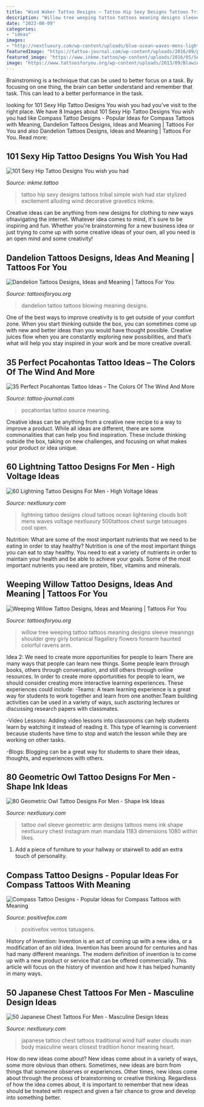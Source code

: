 ```yaml
---
title: "Wind Waker Tattoo Designs ~ Tattoo Hip Sexy Designs Tattoos Tribal Simple Wish Had Star Stylized Excitement Alluding Wind Decorative Gravetics Inkme"
description: "Willow tree weeping tattoo tattoos meaning designs sleeve meanings shoulder grey girly botanical flagallery flowers forearm haunted colorful ravens arm"
date: "2023-08-09"
categories:
- "ideas"
images:
- "http://nextluxury.com/wp-content/uploads/blue-ocean-waves-mens-lightning-tattoos.jpg"
featuredImage: "https://tattoo-journal.com/wp-content/uploads/2016/09/pocahontas-tattoo25.jpg"
featured_image: "https://www.inkme.tattoo/wp-content/uploads/2016/05/Sexy-Hip-tattoo-designs24.jpg?x79615"
image: "https://www.tattoosforyou.org/wp-content/uploads/2013/09/Blowing-Dandelion-Tattoo.jpg"
---
```



Brainstroming is a technique that can be used to better focus on a task. By focusing on one thing, the brain can better understand and remember that task. This can lead to a better performance in the task.

	

		
looking for 101 Sexy Hip Tattoo Designs You wish you had you've visit to the right place. We have 8 Images about 101 Sexy Hip Tattoo Designs You wish you had like Compass Tattoo Designs - Popular Ideas for Compass Tattoos with Meaning, Dandelion Tattoos Designs, Ideas and Meaning | Tattoos For You and also Dandelion Tattoos Designs, Ideas and Meaning | Tattoos For You. Read more:
		
    
## 101 Sexy Hip Tattoo Designs You Wish You Had

<img loading=lazy src="https://www.inkme.tattoo/wp-content/uploads/2016/05/Sexy-Hip-tattoo-designs24.jpg?x79615" onerror="this.onerror=null;this.src='https://tse2.mm.bing.net/th?id=OIP.8AjfKaFL26BoZltZ9HMWrgHaJ4&amp;pid=15.1';" alt="101 Sexy Hip Tattoo Designs You wish you had">

_Source: inkme.tattoo_

>tattoo hip sexy designs tattoos tribal simple wish had star stylized excitement alluding wind decorative gravetics inkme. 

	

Creative ideas can be anything from new designs for clothing to new ways ofnavigating the internet. Whatever idea comes to mind, it's sure to be inspiring and fun. Whether you're brainstorming for a new business idea or just trying to come up with some creative ideas of your own, all you need is an open mind and some creativity!

    
## Dandelion Tattoos Designs, Ideas And Meaning | Tattoos For You

<img loading=lazy src="https://www.tattoosforyou.org/wp-content/uploads/2013/09/Blowing-Dandelion-Tattoo.jpg" onerror="this.onerror=null;this.src='https://tse1.mm.bing.net/th?id=OIP.WeevYKyeeOIjoxfXNXZPwQHaFj&amp;pid=15.1';" alt="Dandelion Tattoos Designs, Ideas and Meaning | Tattoos For You">

_Source: tattoosforyou.org_

>dandelion tattoo tattoos blowing meaning designs. 

	

One of the best ways to improve creativity is to get outside of your comfort zone. When you start thinking outside the box, you can sometimes come up with new and better ideas than you would have thought possible. Creative juices flow when you are constantly exploring new possibilities, and that’s what will help you stay inspired in your work and be more creative overall.

    
## 35 Perfect Pocahontas Tattoo Ideas – The Colors Of The Wind And More

<img loading=lazy src="https://tattoo-journal.com/wp-content/uploads/2016/09/pocahontas-tattoo25.jpg" onerror="this.onerror=null;this.src='https://tse2.mm.bing.net/th?id=OIP.6eLFQKTekVihqbS-0m4fAAHaHa&amp;pid=15.1';" alt="35 Perfect Pocahontas Tattoo Ideas – The Colors Of The Wind And More">

_Source: tattoo-journal.com_

>pocahontas tattoo source meaning. 

	

Creative ideas can be anything from a creative new recipe to a way to improve a product. While all ideas are different, there are some commonalities that can help you find inspiration. These include thinking outside the box, taking on new challenges, and focusing on what makes your product or idea unique.

    
## 60 Lightning Tattoo Designs For Men - High Voltage Ideas

<img loading=lazy src="http://nextluxury.com/wp-content/uploads/blue-ocean-waves-mens-lightning-tattoos.jpg" onerror="this.onerror=null;this.src='https://tse4.mm.bing.net/th?id=OIP.u8JuI2JY2WJOKSAv-z0ESwHaHQ&amp;pid=15.1';" alt="60 Lightning Tattoo Designs For Men - High Voltage Ideas">

_Source: nextluxury.com_

>lightning tattoo designs cloud tattoos ocean lightening clouds bolt mens waves voltage nextluxury 500tattoos chest surge tatouages cool open. 

	

Nutrition: What are some of the most important nutrients that we need to be eating in order to stay healthy?
Nutrition is one of the most important things you can eat to stay healthy. You need to eat a variety of nutrients in order to maintain your health and be able to achieve your goals. Some of the most important nutrients you need are protein, fiber, vitamins and minerals.

    
## Weeping Willow Tattoo Designs, Ideas And Meaning | Tattoos For You

<img loading=lazy src="https://www.tattoosforyou.org/wp-content/uploads/2017/07/Weeping-Willow-Tattoos.jpg" onerror="this.onerror=null;this.src='https://tse4.mm.bing.net/th?id=OIP.5142qtQny89Xoa2dwR2oswHaKx&amp;pid=15.1';" alt="Weeping Willow Tattoo Designs, Ideas and Meaning | Tattoos For You">

_Source: tattoosforyou.org_

>willow tree weeping tattoo tattoos meaning designs sleeve meanings shoulder grey girly botanical flagallery flowers forearm haunted colorful ravens arm. 

	

Idea 2: We need to create more opportunities for people to learn
There are many ways that people can learn new things. Some people learn through books, others through conversation, and still others through online resources. In order to create more opportunities for people to learn, we should consider creating more interactive learning experiences. These experiences could include:
-Teams: A team learning experience is a great way for students to work together and learn from one another.Team building activities can be used in a variety of ways, such asctoring lectures or discussing research papers with classmates.

-Video Lessons: Adding video lessons into classrooms can help students learn by watching it instead of reading it. This type of learning is convenient because students have time to stop and watch the lesson while they are working on other tasks.

-Blogs: Blogging can be a great way for students to share their ideas, thoughts, and experiences with others.

    
## 80 Geometric Owl Tattoo Designs For Men - Shape Ink Ideas

<img loading=lazy src="http://nextluxury.com/wp-content/uploads/incredible-geometric-owl-full-arm-sleeve-tattoo-designs-for-men.jpg" onerror="this.onerror=null;this.src='https://tse1.mm.bing.net/th?id=OIP.ym_HhKyU61dTZCzi-wdXQQHaIH&amp;pid=15.1';" alt="80 Geometric Owl Tattoo Designs For Men - Shape Ink Ideas">

_Source: nextluxury.com_

>tattoo owl sleeve geometric arm designs tattoos mens ink shape nextluxury chest instagram man mandala 1183 dimensions 1080 within likes. 

	

1. Add a piece of furniture to your hallway or stairwell to add an extra touch of personality.

    
## Compass Tattoo Designs - Popular Ideas For Compass Tattoos With Meaning

<img loading=lazy src="http://positivefox.com/wp-content/uploads/2018/07/Compass-Rose-Tattoo-Compass-Tattoo-Meaning-Compass-Tattoo-Ideas-5.2.jpg" onerror="this.onerror=null;this.src='https://tse1.mm.bing.net/th?id=OIP.mdGGzoXy_GKceacrigd_dgHaHa&amp;pid=15.1';" alt="Compass Tattoo Designs - Popular Ideas for Compass Tattoos with Meaning">

_Source: positivefox.com_

>positivefox ventos tatuagens. 

	

History of Invention:
Invention is an act of coming up with a new idea, or a modification of an old idea. Invention has been around for centuries and has had many different meanings. The modern definition of invention is to come up with a new product or service that can be offered commercially. This article will focus on the history of invention and how it has helped humanity in many ways.

    
## 50 Japanese Chest Tattoos For Men - Masculine Design Ideas

<img loading=lazy src="http://nextluxury.com/wp-content/uploads/half-chest-guys-shaded-wind-clouds-with-splashing-water-japanese-tattoo.jpg" onerror="this.onerror=null;this.src='https://tse1.mm.bing.net/th?id=OIP.fEYKD-bKtrfT4FNHyaGKmQHaHa&amp;pid=15.1';" alt="50 Japanese Chest Tattoos For Men - Masculine Design Ideas">

_Source: nextluxury.com_

>japanese tattoo chest tattoos traditional wind half water clouds man body masculine wears closest tradition honor meaning heart. 

	

How do new ideas come about?
New ideas come about in a variety of ways, some more obvious than others. Sometimes, new ideas are born from things that someone observes or experiences. Other times, new ideas come about through the process of brainstorming or creative thinking. Regardless of how the idea comes about, it is important to remember that new ideas should be treated with respect and given a fair chance to grow and develop into something better.

